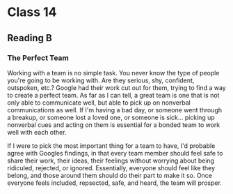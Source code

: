 # Class 14

## Reading B

### The Perfect Team

Working with a team is no simple task. You never know the type of people you're going to be working with. Are they serious, shy, confident, outspoken, etc.? Google had their work cut out for them, trying to find a way to create a perfect team. As far as I can tell, a great team is one that is not only able to communicate well, but able to pick up on nonverbal communications as well. If I'm having a bad day, or someone went through a breakup, or someone lost a loved one, or someone is sick... picking up nonverbal cues and acting on them is essential for a bonded team to work well with each other.

If I were to pick the most important thing for a team to have, I'd probable agree with Googles findings, in that every team member should feel safe to share their work, their ideas, their feelings without worrying about being ridiculed, rejected, or ignored. Essentially, everyone should feel like they belong, and those around them should do their part to make it so. Once everyone feels included, repsected, safe, and heard, the team will prosper.